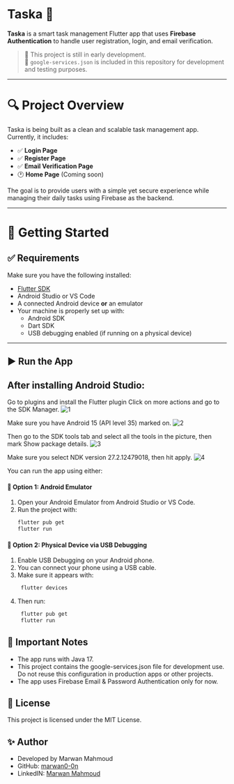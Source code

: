 # Taska 📝

**Taska** is a smart task management Flutter app that uses **Firebase Authentication** to handle user registration, login, and email verification.

> 🔧 This project is still in early development.  
> 📁 `google-services.json` is included in this repository for development and testing purposes.

---

# 🔍 Project Overview

Taska is being built as a clean and scalable task management app. Currently, it includes:

- ✅ **Login Page**
- ✅ **Register Page**
- ✅ **Email Verification Page**
- 🕐 **Home Page** (Coming soon)

The goal is to provide users with a simple yet secure experience while managing their daily tasks using Firebase as the backend.

---

# 🚀 Getting Started

## ✅ Requirements

Make sure you have the following installed:

- [Flutter SDK](https://docs.flutter.dev/get-started/install)
- Android Studio or VS Code
- A connected Android device **or** an emulator
- Your machine is properly set up with:
  - Android SDK
  - Dart SDK
  - USB debugging enabled (if running on a physical device)

---

## ▶️ Run the App
## After installing Android Studio:
Go to plugins and install the Flutter plugin
Click on more actions and go to the SDK Manager.
![1](https://github.com/user-attachments/assets/9b2e3757-2ed5-48f9-8b9e-7e65163236c3)

Make sure you have Android 15 (API level 35) marked on.
![2](https://github.com/user-attachments/assets/1832a808-09ab-435a-b549-c4e21c0a1a75)

Then go to the SDK tools tab and select all the tools in the picture, then mark Show package details.
![3](https://github.com/user-attachments/assets/40f0e253-ab1c-4e24-8f17-dfcf9ab71770)

Make sure you select NDK version 27.2.12479018, then hit apply. 
![4](https://github.com/user-attachments/assets/d8136a84-df2b-4cad-a879-b859e20df90e)

You can run the app using either:

#### 🔹 Option 1: Android Emulator
1. Open your Android Emulator from Android Studio or VS Code.
2. Run the project with:
   ```bash
   flutter pub get
   flutter run

#### 🔹 Option 2: Physical Device via USB Debugging
1. Enable USB Debugging on your Android phone.
2. You can connect your phone using a USB cable.
3. Make sure it appears with:
   ```bash
    flutter devices

4. Then run:
   ```bash
    flutter pub get
    flutter run

## 🔐 Important Notes
* The app runs with Java 17.
* This project contains the google-services.json file for development use.
 Do not reuse this configuration in production apps or other projects.
* The app uses Firebase Email & Password Authentication only for now.

## 📄 License
This project is licensed under the MIT License.

## ✨ Author
* Developed by Marwan Mahmoud
* GitHub: [marwan0-0n](https://github.com/marwan0-0n)
* LinkedIN: [Marwan Mahmoud](https://www.linkedin.com/in/marwann-mahmoud/)


